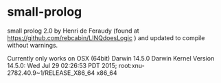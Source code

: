 # small-prolog
small prolog 2.0 by Henri de Feraudy (found at https://github.com/rebcabin/LINQdoesLogic ) and updated to compile without warnings.


Currently only works on OSX (64bit)
Darwin 14.5.0 Darwin Kernel Version 14.5.0: Wed Jul 29 02:26:53 PDT 2015; root:xnu-2782.40.9~1/RELEASE_X86_64 x86_64
